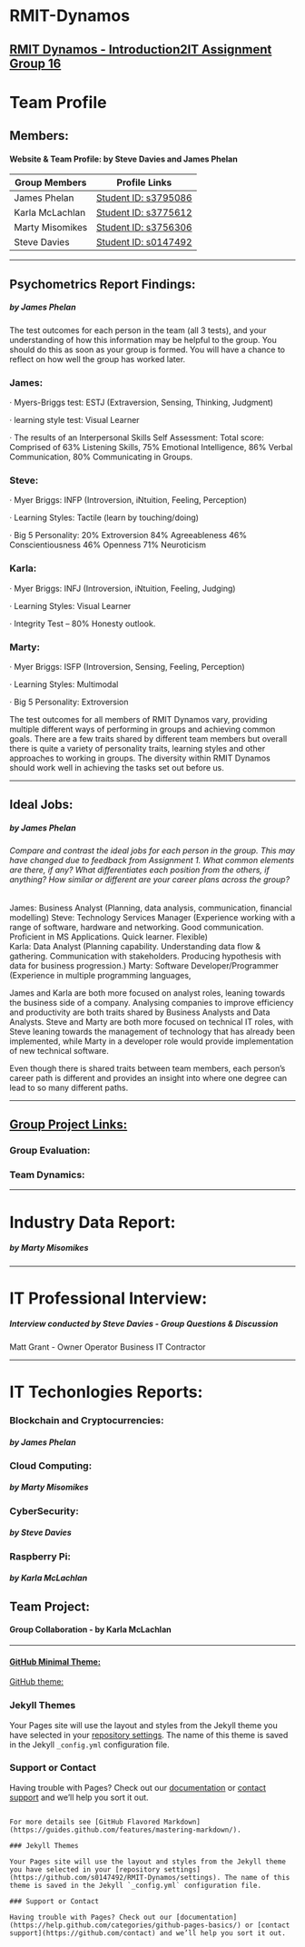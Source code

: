# RMIT-Dynamos
## [RMIT Dynamos - Introduction2IT Assignment Group 16](https://s0147492.github.io/RMIT-Dynamos/)


# Team Profile
## Members:
#### Website & Team Profile:  by Steve Davies and James Phelan

|Group Members|Profile Links|
|---|---|
| James Phelan| [Student ID: s3795086](https://j-phelan.github.io)
| Karla McLachlan| [Student ID: s3775612](https://kammac80.github.io/Karla-My-Profile/)
| Marty Misomikes| [Student ID: s3756306](https://imiso89.github.io/Marty-Misomikes/)
| Steve Davies| [Student ID: s0147492](https://s0147492.github.io/Intro2IT/)|

---

## Psychometrics Report Findings:
##### by James Phelan

The test outcomes for each person in the team (all 3 tests), and your understanding of how this information may be helpful to the group. You should do this as soon as your group is formed. You will have a chance to reflect on how well the group has worked later.

### James:

· Myers-Briggs test: ESTJ (Extraversion, Sensing, Thinking, Judgment)

· learning style test: Visual Learner

· The results of an Interpersonal Skills Self Assessment: Total score: Comprised of 63% Listening Skills, 75% Emotional Intelligence, 86% Verbal Communication, 80% Communicating in Groups.

### Steve:

· Myer Briggs: INFP (Introversion, iNtuition, Feeling, Perception)

· Learning Styles: Tactile (learn by touching/doing)

· Big 5 Personality: 20% Extroversion 84% Agreeableness 46% Conscientiousness 46% Openness 71% Neuroticism

### Karla:

· Myer Briggs: INFJ (Introversion, iNtuition, Feeling, Judging)

· Learning Styles: Visual Learner

· Integrity Test – 80% Honesty outlook.

### Marty:

· Myer Briggs: ISFP (Introversion, Sensing, Feeling, Perception)

· Learning Styles: Multimodal

· Big 5 Personality: Extroversion

The test outcomes for all members of RMIT Dynamos vary, providing multiple different ways of performing in groups and achieving common goals. There are a few traits shared by different team members but overall there is quite a variety of personality traits, learning styles and other approaches to working in groups. The diversity within RMIT Dynamos should work well in achieving the tasks set out before us.

---

## Ideal Jobs:
##### by James Phelan
  
###### Compare and contrast the ideal jobs for each person in the group. This may have changed due to feedback from Assignment 1. What common elements are there, if any? What differentiates each position from the others, if anything? How similar or different are your career plans across the group?  
  
  
James: Business Analyst (Planning, data analysis, communication, financial modelling) 
Steve: Technology Services Manager (Experience working with a range of software, hardware and networking. Good communication. Proficient in MS Applications. Quick learner. Flexible)  
Karla: Data Analyst (Planning capability. Understanding data flow & gathering. Communication with stakeholders. Producing hypothesis with data for business progression.) 
Marty: Software Developer/Programmer (Experience in multiple programming languages,  
  
James and Karla are both more focused on analyst roles, leaning towards the business side of a company. Analysing companies to improve efficiency and productivity are both traits shared by Business Analysts and Data Analysts. Steve and Marty are both more focused on technical IT roles, with Steve leaning towards the management of technology that has already been implemented, while Marty in a developer role would provide implementation of new technical software.  
  
Even though there is shared traits between team members, each person’s career path is different and provides an insight into where one degree can lead to so many different paths. 
 
---

## [Group Project Links:](https://s0147492.github.io/RMIT-Dynamos/)


### Group Evaluation:


### Team Dynamics:


---

# Industry Data Report:
##### by Marty Misomikes







---

# IT Professional Interview: 
##### Interview conducted by Steve Davies - Group Questions & Discussion
Matt Grant - Owner Operator Business IT Contractor













---

# IT Techonlogies Reports:

### Blockchain and Cryptocurrencies:
##### by James Phelan

### Cloud Computing:
##### by Marty Misomikes

### CyberSecurity:
##### by Steve Davies

### Raspberry Pi:
##### by Karla McLachlan

## Team Project:
#### Group Collaboration - by Karla McLachlan




---
#### [GitHub Minimal Theme:](https://jekyllthemes.io/theme/minimal)
[GitHub theme:](https://github.com/orderedlist/minimal)



### Jekyll Themes

Your Pages site will use the layout and styles from the Jekyll theme you have selected in your [repository settings](https://github.com/s0147492/RMIT-Dynamos/settings). The name of this theme is saved in the Jekyll `_config.yml` configuration file.

### Support or Contact

Having trouble with Pages? Check out our [documentation](https://help.github.com/categories/github-pages-basics/) or [contact support](https://github.com/contact) and we’ll help you sort it out.




```

For more details see [GitHub Flavored Markdown](https://guides.github.com/features/mastering-markdown/).

### Jekyll Themes

Your Pages site will use the layout and styles from the Jekyll theme you have selected in your [repository settings](https://github.com/s0147492/RMIT-Dynamos/settings). The name of this theme is saved in the Jekyll `_config.yml` configuration file.

### Support or Contact

Having trouble with Pages? Check out our [documentation](https://help.github.com/categories/github-pages-basics/) or [contact support](https://github.com/contact) and we’ll help you sort it out.
